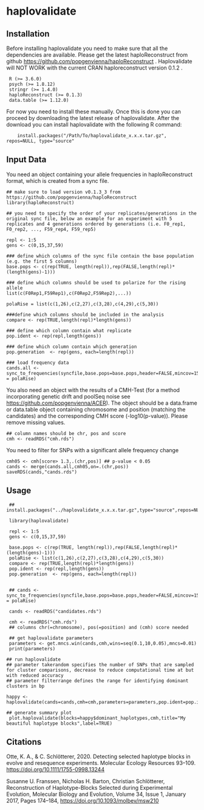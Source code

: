 # haplovalidate

## Installation

Before installing haplovalidate you need to make sure that all the dependencies are available. Please get the latest haploReconstruct from github https://github.com/popgenvienna/haploReconstruct . Haplovalidate will NOT WORK with the current CRAN haploreconstruct version 0.1.2 . 

     R (>= 3.6.0)
     psych (>= 1.8.12)
     stringr (>= 1.4.0)
     haploReconstruct (>= 0.1.3)
     data.table (>= 1.12.0)     


For now you need to install these manually. Once this is done you can proceed by downloading the latest release of haplovalidate. After the download you can install haplovalidate with the following R command:


        install.packages("/Path/To/haplovalidate_x.x.x.tar.gz", repos=NULL, type="source"
     
## Input Data
You need an object containing your allele frequencies in haploReconstruct format, which is created from a sync file.
   
    ## make sure to load version v0.1.3_3 from https://github.com/popgenvienna/haploReconstruct
    library(haploReconstruct)  
    
    ## you need to specify the order of your replicates/generations in the original sync file, below an example for an experiment with 5 replicates and 4 generations ordered by generations (i.e. F0_rep1, F0_rep2, ..., F59_rep4, F59_rep5)
    
    repl <- 1:5
    gens <- c(0,15,37,59)
    
    ### define which columns of the sync file contain the base population (e.g. the first 5 columns)
    base.pops <- c(rep(TRUE, length(repl)),rep(FALSE,length(repl)*(length(gens)-1)))
    
    ### define which columns should be used to polarize for the rising allele
    list(c(F0Rep1,F59Rep1),c(F0Rep2,F59Rep2),...))
    
    polaRise = list(c(1,26),c(2,27),c(3,28),c(4,29),c(5,30)) 
    
    ###define which columns should be included in the analysis
    compare <- rep(TRUE,length(repl)*length(gens))
    
    ### define which column contain what replicate 
    pop.ident <- rep(repl,length(gens))
    
    ### define which column contain which generation
    pop.generation  <- rep(gens, each=length(repl))

    ### load frequency data
    cands.all <- sync_to_frequencies(syncfile,base.pops=base.pops,header=FALSE,mincov=15,polaRise = polaRise)
   
You also need an object with the results of a CMH-Test (for a method incorporating genetic drift and poolSeq noise see https://github.com/popgenvienna/ACER).
The object should be a data.frame or data.table object containing chromosome and position (matching the candidates) and the corresponding CMH score (-log10(p-value)). Please remove missing values. 
 
    ## column names should be chr, pos and score 
    cmh <- readRDS("cmh.rds") 
    
You need to filter for SNPs with a significant allele frequency change

    cmh05 <- cmh[score> 1.3,.(chr,pos)] ## p-value < 0.05 
    cands <- merge(cands.all,cmh05,on=.(chr,pos))
    saveRDS(cands,"cands.rds")
    
## Usage

     ## install.packages("../haplovalidate_x.x.x.tar.gz",type="source",repos=NULL)

     library(haplovalidate)

     repl <- 1:5
     gens <- c(0,15,37,59)

     base.pops <- c(rep(TRUE, length(repl)),rep(FALSE,length(repl)*(length(gens)-1)))
     polaRise <- list(c(1,26),c(2,27),c(3,28),c(4,29),c(5,30)) 
     compare <- rep(TRUE,length(repl)*length(gens))
     pop.ident <- rep(repl,length(gens))
     pop.generation  <- rep(gens, each=length(repl))

    
     ## cands <- sync_to_frequencies(syncfile,base.pops=base.pops,header=FALSE,mincov=15,polaRise = polaRise)

     cands <- readRDS("candidates.rds")

     cmh <- readRDS("cmh.rds")
     ## columns chr(=chromosome), pos(=position) and (cmh) score needed

     ## get haplovalidate parameters
     parameters <- get.mncs.win(cands,cmh,wins=seq(0.1,10,0.05),mncs=0.01)
     print(parameters)

    ## run haplovalidate
    ## parameter takerandom specifies the number of SNPs that are sampled for cluster comparisons, decrease to reduce computational time at but with reduced accuracy 
    ## parameter filterrange defines the range for identifying dominant clusters in bp
    
    happy <- haplovalidate(cands=cands,cmh=cmh,parameters=parameters,pop.ident=pop.ident,pop.generation=pop.generation,base.pops=base.pops,compare=compare,takerandom=2000,filterrange=5000)
  
    ## generate summary plot
     plot.haplovalidate(blocks=happy$dominant_haplotypes,cmh,title="My beautiful haplotype blocks",label=TRUE)
     
## Citations

Otte, K. A., & C. Schlötterer, 2020. Detecting selected haplotype blocks in evolve and resequence experiments. Molecular Ecology Resources 93–109. https://doi.org/10.1111/1755-0998.13244

Susanne U. Franssen, Nicholas H. Barton, Christian Schlötterer, Reconstruction of Haplotype-Blocks Selected during Experimental Evolution, Molecular Biology and Evolution, Volume 34, Issue 1, January 2017, Pages 174–184, https://doi.org/10.1093/molbev/msw210

